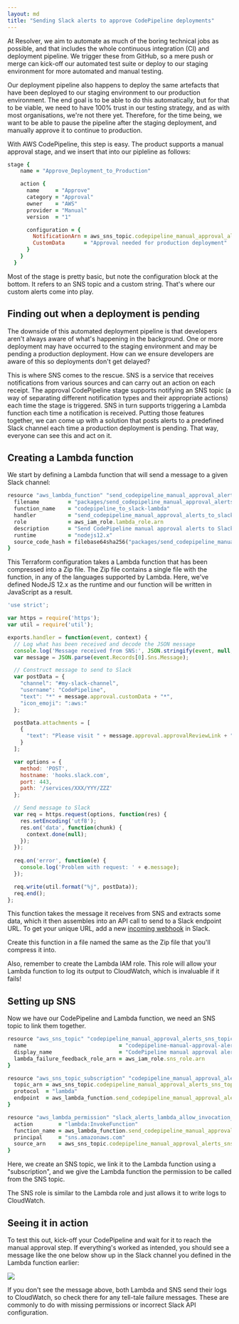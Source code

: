 ```yaml
---
layout: md
title: "Sending Slack alerts to approve CodePipeline deployments"
---
```


At Resolver, we aim to automate as much of the boring technical jobs as possible, and that includes the whole continuous integration (CI) and deployment pipeline. We trigger these from GitHub, so a mere push or merge can kick-off our automated test suite or deploy to our staging environment for more automated and manual testing.

Our deployment pipeline also happens to deploy the same artefacts that have been deployed to our staging environment to our production environment. The end goal is to be able to do this automatically, but for that to be viable, we need to have 100% trust in our testing strategy, and as with most organisations, we're not there yet. Therefore, for the time being, we want to be able to pause the pipeline after the staging deployment, and manually approve it to continue to production.

With AWS CodePipeline, this step is easy. The product supports a manual approval stage, and we insert that into our pipleline as follows:

```ruby
stage {
    name = "Approve_Deployment_to_Production"

    action {
      name     = "Approve"
      category = "Approval"
      owner    = "AWS"
      provider = "Manual"
      version  = "1"

      configuration = {
        NotificationArn = aws_sns_topic.codepipeline_manual_approval_alerts_sns_topic.arn
        CustomData      = "Approval needed for production deployment"
      }
    }
  }
```

Most of the stage is pretty basic, but note the configuration block at the bottom. It refers to an SNS topic and a custom string. That's where our custom alerts come into play.

## Finding out when a deployment is pending

The downside of this automated deployment pipeline is that developers aren't always aware of what's happening in the background. One or more deployment may have occurred to the staging environment and may be pending a production deployment. How can we ensure developers are aware of this so deployments don't get delayed?

This is where SNS comes to the rescue. SNS is a service that receives notifications from various sources and can carry out an action on each receipt. The approval CodePipeline stage supports notifying an SNS topic (a way of separating different notification types and their appropriate actions) each time the stage is triggered. SNS in turn supports triggering a Lambda function each time a notification is received. Putting those features together, we can come up with a solution that posts alerts to a predefined Slack channel each time a production deployment is pending. That way, everyone can see this and act on it.

## Creating a Lambda function

We start by defining a Lambda function that will send a message to a given Slack channel:

```ruby
resource "aws_lambda_function" "send_codepipeline_manual_approval_alerts_to_slack_lambda" {
  filename         = "packages/send_codepipeline_manual_approval_alerts_to_slack.zip"
  function_name    = "codepipeline_to_slack-lambda"
  handler          = "send_codepipeline_manual_approval_alerts_to_slack.handler"
  role             = aws_iam_role.lambda_role.arn
  description      = "Send CodePipeline manual approval alerts to Slack"
  runtime          = "nodejs12.x"
  source_code_hash = filebase64sha256("packages/send_codepipeline_manual_approval_alerts_to_slack.zip")
}
```

This Terraform configuration takes a Lambda function that has been compressed into a Zip file. The Zip file contains a single file with the function, in any of the languages supported by Lambda. Here, we've defined NodeJS 12.x as the runtime and our function will be written in JavaScript as a result.

```jsx
'use strict';

var https = require('https');
var util = require('util');

exports.handler = function(event, context) {
  // Log what has been received and decode the JSON message
  console.log('Message received from SNS:', JSON.stringify(event, null, 2));
  var message = JSON.parse(event.Records[0].Sns.Message);

  // Construct message to send to Slack
  var postData = {
    "channel": "#my-slack-channel",
    "username": "CodePipeline",
    "text": "*" + message.approval.customData + "*",
    "icon_emoji": ":aws:"
  };

  postData.attachments = [
    {
      "text": "Please visit " + message.approval.approvalReviewLink + " to approve or reject this deployment."
    }
  ];

  var options = {
    method: 'POST',
    hostname: 'hooks.slack.com',
    port: 443,
    path: '/services/XXX/YYY/ZZZ'
  };

  // Send message to Slack
  var req = https.request(options, function(res) {
    res.setEncoding('utf8');
    res.on('data', function(chunk) {
      context.done(null);
    });
  });
  
  req.on('error', function(e) {
    console.log('Problem with request: ' + e.message);
  });    

  req.write(util.format("%j", postData));
  req.end();
};
```

This function takes the message it receives from SNS and extracts some data, which it then assembles into an API call to send to a Slack endpoint URL. To get your unique URL, add a new [incoming webhook](https://api.slack.com/messaging/webhooks) in Slack.

Create this function in a file named the same as the Zip file that you'll compress it into.

Also, remember to create the Lambda IAM role. This role will allow your Lambda function to log its output to CloudWatch, which is invaluable if it fails!

## Setting up SNS

Now we have our CodePipeline and Lambda function, we need an SNS topic to link them together.

```ruby
resource "aws_sns_topic" "codepipeline_manual_approval_alerts_sns_topic" {
  name                             = "codepipeline-manual-approval-alerts-sns-topic"
  display_name                     = "CodePipeline manual approval alerts"
  lambda_failure_feedback_role_arn = aws_iam_role.sns_role.arn
}

resource "aws_sns_topic_subscription" "codepipeline_manual_approval_alerts_sns_topic_subscription" {
  topic_arn = aws_sns_topic.codepipeline_manual_approval_alerts_sns_topic.arn
  protocol  = "lambda"
  endpoint  = aws_lambda_function.send_codepipeline_manual_approval_alerts_to_slack_lambda.arn
}

resource "aws_lambda_permission" "slack_alerts_lambda_allow_invocation_from_sns" {
  action        = "lambda:InvokeFunction"
  function_name = aws_lambda_function.send_codepipeline_manual_approval_alerts_to_slack_lambda.function_name
  principal     = "sns.amazonaws.com"
  source_arn    = aws_sns_topic.codepipeline_manual_approval_alerts_sns_topic.arn
}
```

Here, we create an SNS topic, we link it to the Lambda function using a "subscription", and we give the Lambda function the permission to be called from the SNS topic.

The SNS role is similar to the Lambda role and just allows it to write logs to CloudWatch.

## Seeing it in action

To test this out, kick-off your CodePipeline and wait for it to reach the manual approval step. If everything's worked as intended, you should see a message like the one below show up in the Slack channel you defined in the Lambda function earlier:

![](/img/resolverblog/slack-message.png)

If you don't see the message above, both Lambda and SNS send their logs to CloudWatch, so check there for any tell-tale failure messages. These are commonly to do with missing permissions or incorrect Slack API configuration.
